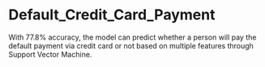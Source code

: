 # Default_Credit_Card_Payment
With 77.8% accuracy, the model can predict whether a person will pay the default payment via credit card or not based on multiple features through Support Vector Machine. 
